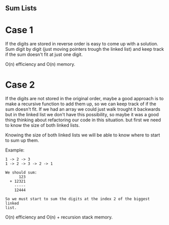 ## Sum Lists

# Case 1

If the digits are stored in reverse order is easy to come up with a solution. 
Sum digit by digit (just moving pointers trough the linked list) and keep 
track if the sum doesn't fit at just one digit.

O(n) efficiency and O(n) memory.

# Case 2

If the digits are not stored in the original order, maybe a good approach is 
to make a recursive function to add them up, so we can keep track of if the
sum doesn't fit. If we had an array we could just walk trought it backwards
but in the linked list we don't have this possibility, so maybe it was a good
thing thinking about refactoring our code in this situation.
but first we need to know the size of both linked lists.

Knowing the size of both linked lists we will be able to know where to start
to sum up them.

Example:

    1 -> 2 -> 3
    1 -> 2 -> 3 -> 2 -> 1

    We should sum:
          123
      + 12321
        -----
        12444

    So we must start to sum the digits at the index 2 of the biggest linked
    list.

O(n) efficiency and O(n) + recursion stack memory.

